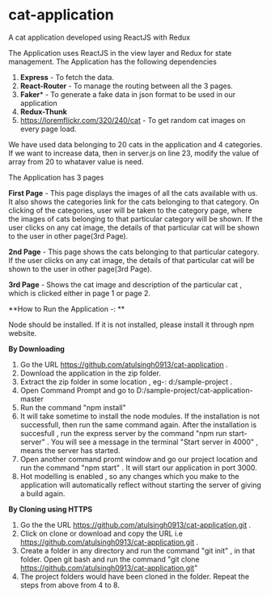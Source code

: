 # cat-application
A cat application developed using ReactJS with Redux

The Application uses ReactJS in the view layer and Redux for state management. The Application has the following dependencies

1. **Express** - To fetch the data.
2. **React-Router** - To manage the routing between all the 3 pages.
3. **Faker*** - To generate a fake data in json format to be used in our application
4. **Redux-Thunk**
5. https://loremflickr.com/320/240/cat - To get random cat images on every page load.

We have used data belonging to 20 cats in the application and 4 categories. If we want to increase data, then in server.js on line 23, modify the value of array from 20 to whataver value is need.

The Application has 3 pages

**First Page** - This page displays the images of all the cats available with us. It also shows the categories link for the cats belonging to that category.
  On clicking of the categories, user will be taken to the category page, where the images of cats belonging to that particular category will be shown.
  If the user clicks on any cat image, the details of that particular cat will be shown to the user in other page(3rd Page).
  
  **2nd Page** - This page shows the cats belonging to that particular category. If the user clicks on any cat image, the details of that particular cat will be shown to the user in other page(3rd Page).
  
  **3rd Page** - Shows the cat image and description of the particular cat , which is clicked either in page 1 or page 2.
  
  **How to Run the Application -: **
  
  Node should be installed. If it is not installed, please install it through npm website.
  
  **By Downloading**
  1. Go the URL https://github.com/atulsingh0913/cat-application .
  2. Download the application in the zip folder.
  3. Extract the zip folder in some location , eg-:  d:/sample-project .
  4. Open Command Prompt and go to D:/sample-project/cat-application-master
  5. Run the command "npm install"
  6. It will take sometime to install the node modules. If the installation is not successfull, then run the same command again. After the installation is succesfull , run the express server by the command "npm run start-server" . You will see a message in the terminal "Start server in 4000" , means the server has started.
  7. Open another command promt window and go our project location and run the command "npm start" . It will start our application in port 3000.
  8. Hot modelling is enabled , so any changes which you make to the application will automatically reflect without starting the server of giving a build again.
  
  **By Cloning using HTTPS**
  
  1. Go the the URL https://github.com/atulsingh0913/cat-application.git .
  2. Click on clone or download and copy the URL i.e https://github.com/atulsingh0913/cat-application.git .
  3. Create a folder in any directory and run the command "git init" , in that folder. Open git bash and run the command "git clone https://github.com/atulsingh0913/cat-application.git"
  4. The project folders would have been cloned in the folder. Repeat the steps from above from 4 to 8.
